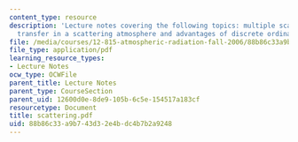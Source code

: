 ```yaml
---
content_type: resource
description: 'Lecture notes covering the following topics: multiple scattering, radiative
  transfer in a scattering atmosphere and advantages of discrete ordinate method.'
file: /media/courses/12-815-atmospheric-radiation-fall-2006/88b86c33a9b743d32e4bdc4b7b2a9248_scattering.pdf
file_type: application/pdf
learning_resource_types:
- Lecture Notes
ocw_type: OCWFile
parent_title: Lecture Notes
parent_type: CourseSection
parent_uid: 12600d0e-8de9-105b-6c5e-154517a183cf
resourcetype: Document
title: scattering.pdf
uid: 88b86c33-a9b7-43d3-2e4b-dc4b7b2a9248
---
```

